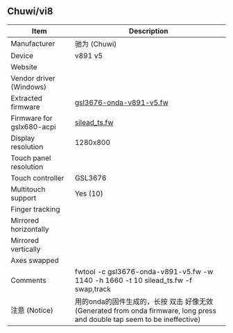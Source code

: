 Chuwi/vi8
---------------------------------------------

| Item                      | Description |
|---------------------------|-------------|
| Manufacturer              | 驰为 (Chuwi) |
| Device                    | v891 v5 |
| Website                   |  |
| Vendor driver (Windows)   | |
| Extracted firmware        | [gsl3676-onda-v891-v5.fw](../../linux/silead/gsl3676-onda-v891-v5.fw) |
| Firmware for gslx680-acpi | [silead_ts.fw](silead_ts.fw) |
| Display resolution        | 1280x800 |
| Touch panel resolution    |  |
| Touch controller          | GSL3676 |
| Multitouch support        | Yes (10) |
| Finger tracking           |   |
| Mirrored horizontally     |  |
| Mirrored vertically       |  |
| Axes swapped              |  |
| Comments                  | fwtool -c gsl3676-onda-v891-v5.fw -w 1140 -h 1660 -t 10 silead_ts.fw -f swap,track |
| 注意 (Notice)             | 用的onda的固件生成的，长按 双击 好像无效 (Generated from onda firmware, long press and double tap seem to be ineffective) | 
